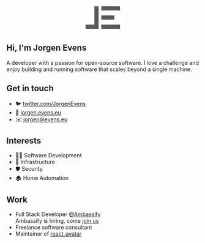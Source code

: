 <center>
    <img src="images/header.png" alt="Jorgen Evens logo">
</center>

## Hi, I'm Jorgen Evens

A developer with a passion for open-source software. I love a challenge and enjoy building and running software that scales beyond a single machine.

## Get in touch

- 🐦 [twitter.com/JorgenEvens](https://twitter.com/JorgenEvens)
- 🔗 [jorgen.evens.eu](https://jorgen.evens.eu)
- ✉️ jorgen@evens.eu

## Interests

- 🧑‍💻 Software Development
- 🔌 Infrastructure
- 🛡️ Security
- 🏠 Home Automation

## Work

- Full Stack Developer [@Ambassify](https://github.com/ambassify)<br />
  Ambassify is hiring, come [join us](https://ambssfy.notion.site/Job-Board-6ec53c03fcd94e318e68d98c08080d38?utm_medium=profile-readme&utm_source=github&utm_campaign=jorgenevens)
- Freelance software consultant
- Maintainer of [react-avatar](https://github.com/sitebase/react-avatar)
